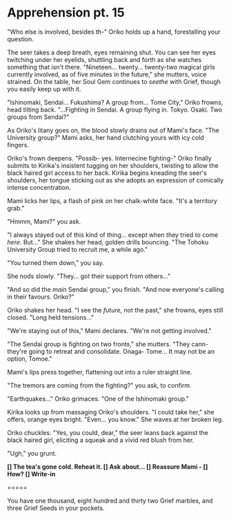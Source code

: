 # Apprehension pt. 15

"Who else is involved, besides th-" Oriko holds up a hand, forestalling your question.

The seer takes a deep breath, eyes remaining shut. You can see her eyes twitching under her eyelids, shuttling back and forth as she watches something that isn't there. "Nineteen... twenty... twenty-two magical girls currently involved, as of five minutes in the future," she mutters, voice strained. On the table, her Soul Gem continues to *seethe* with Grief, though you easily keep up with it.

"Ishinomaki, Sendai... Fukushima? A group from... Tome City," Oriko frowns, head tilting back. "...Fighting in Sendai. A group flying in. Tokyo. Osaki. Two groups from Sendai?"

As Oriko's litany goes on, the blood slowly drains out of Mami's face. "The University group?" Mami asks, her hand clutching yours with icy cold fingers.

Oriko's frown deepens. "Possib- yes. Internecine fighting-" Oriko finally submits to Kirika's insistent tugging on her shoulders, twisting to allow the black haired girl access to her back. Kirika begins kneading the seer's shoulders, her tongue sticking out as she adopts an expression of comically intense concentration.

Mami licks her lips, a flash of pink on her chalk-white face. "It's a territory grab."

"Hmmm, Mami?" you ask.

"I always stayed out of this kind of thing... except when they tried to come *here*. But..." She shakes her head, golden drills bouncing. "The Tohoku University Group tried to recruit me, a while ago."

"You turned them down," you say.

She nods slowly. "They... got their support from others..."

"And so did the *main* Sendai group," you finish. "And now everyone's calling in their favours. Oriko?"

Oriko shakes her head. "I see the *future*, not the past," she frowns, eyes still closed. "Long held tensions..."

"We're staying out of this," Mami declares. "We're not getting involved."

"The Sendai group is fighting on two fronts," she mutters. "They cann- they're going to retreat and consolidate. Onaga- Tome... It may not be an option, Tomoe."

Mami's lips press together, flattening out into a ruler straight line.

"The tremors are coming from the fighting?" you ask, to confirm.

"Earthquakes..." Oriko grimaces. "One of the Ishinomaki group."

Kirika looks up from massaging Oriko's shoulders. "I could take her," she offers, orange eyes bright. "Even... you know." She waves at her broken leg.

Oriko chuckles. "Yes, you could, dear," the seer leans back against the black haired girl, eliciting a squeak and a vivid red blush from her.

"Ugh," you grunt.

**\[] The tea's gone cold. Reheat it.
\[] Ask about...
\[] Reassure Mami
\- \[] How?
\[] Write-in**

\=====​

You have one thousand, eight hundred and thirty two Grief marbles, and three Grief Seeds in your pockets.
